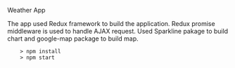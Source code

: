 Weather App

The app used Redux framework to build the application.
Redux promise middleware is used to handle AJAX request.
Used Sparkline pakage to build chart and google-map package to build map.

```
	> npm install
	> npm start
```
